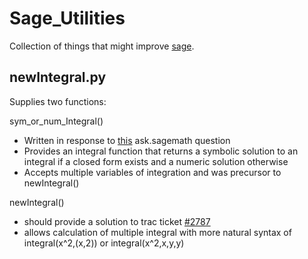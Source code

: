 # Sage_Utilities
Collection of things that might improve [sage](http://www.sagemath.org/).  

## newIntegral.py
Supplies two functions:  


sym_or_num_Integral()
 - Written in response to [this](http://ask.sagemath.org/question/30329/symbolic-and-numeric-double-integration-method/) ask.sagemath question
 - Provides an integral function that returns a symbolic solution to an integral if a closed form exists and a numeric solution otherwise
 - Accepts multiple variables of integration and was precursor to newIntegral()  

newIntegral()

 - should provide a solution to trac ticket [#2787](http://trac.sagemath.org/ticket/2787)
 - allows calculation of multiple integral with more natural syntax of integral(x^2,(x,2)) or integral(x^2,x,y,y)
